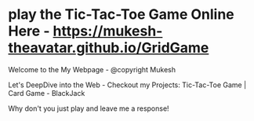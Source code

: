 # play the Tic-Tac-Toe Game Online Here - https://mukesh-theavatar.github.io/GridGame

Welcome to the My Webpage - @copyright Mukesh

Let's DeepDive into the Web - Checkout my Projects: 
Tic-Tac-Toe Game | Card Game - BlackJack

Why don't you just play and leave me a response! 
